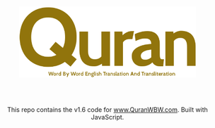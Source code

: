 <div align="center"><a target="_blank" href="https://quranwbw.com"><img src="assets/images/logo.png" width="400"></a>

<br><br>

This repo contains the v1.6 code for www.QuranWBW.com. Built with JavaScript. 

</div>
